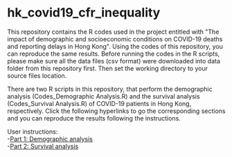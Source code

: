 # hk_covid19_cfr_inequality

This repository contains the R codes used in the project entitled with "The impact of demographic and socioeconomic conditions on COVID-19 deaths and reporting delays in Hong Kong". Using the codes of this repository, you can reproduce the same results. Before running the codes in the R scripts, please make sure all the data files (csv format) were downloaded into data folder from this repository first. Then set the working directory to your source files location.

There are two R scripts in this repository, that perform the demographic analysis (Codes_Demographic Analysis.R) and the survival analysis (Codes_Survival Analysis.R) of COVID-19 patients in Hong Kong, respectively. Click the following hyperlinks to go the corresponding sections and you can reproduce the results following the instructions.

User instructions:  
-[Part 1: Demographic analysis](https://www.dropbox.com/s/h5coj8947ffywz7/DraftReadme_Demographic.md)  
-[Part 2: Survival analysis](https://www.dropbox.com/s/0pd9ztj0gua0r02/DraftReadme_Survival.Rmd?dl=0)
